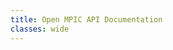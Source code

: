 ```yaml
---
title: Open MPIC API Documentation
classes: wide
---
```

<redoc spec-url="https://raw.githubusercontent.com/open-mpic/open-mpic-specification/main/openapi.yaml"></redoc>
<script src="https://cdn.redoc.ly/redoc/latest/bundles/redoc.standalone.js"> </script>


